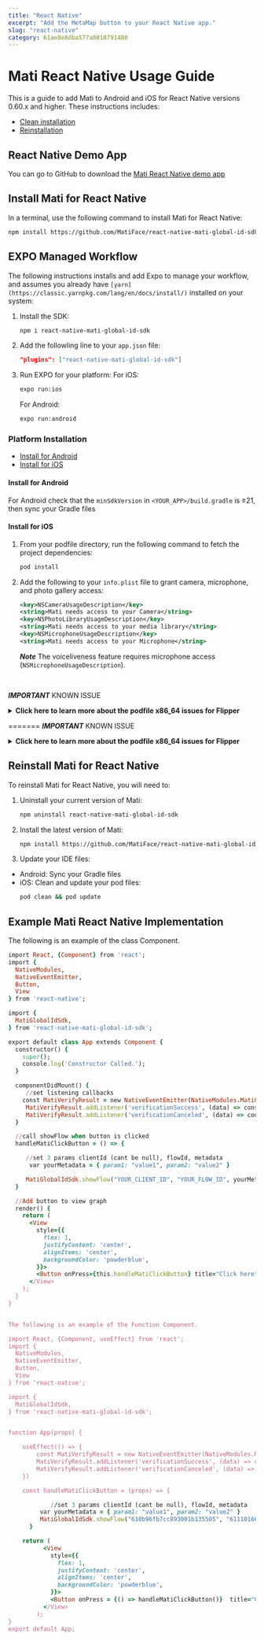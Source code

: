 ```yaml
---
title: "React Native"
excerpt: "Add the MetaMap button to your React Native app."
slug: "react-native"
category: 61ae8e8dba577a0010791480
---
```


# Mati React Native Usage Guide

This is a guide to add Mati to Android and iOS for React Native versions 0.60.x and higher. These instructions includes:
* [Clean installation](#install-mati-for-react-native)
* [Reinstallation](#reinstall-mati-for-react-native)

## React Native Demo App

You can go to GitHub to download the [Mati React Native demo app](https://github.com/GetMati/mati-mobile-examples/tree/main/reactNativeDemoApp)

## Install Mati for React Native

In a terminal, use the following command to install Mati for React Native:

```bash
npm install https://github.com/MatiFace/react-native-mati-global-id-sdk.git --save
```

## EXPO Managed Workflow

The following instructions installs and add Expo to manage your workflow, and assumes you already have `[yarn](https://classic.yarnpkg.com/lang/en/docs/install/)` installed on your system:
1. Install the SDK:
	```bash
	npm i react-native-mati-global-id-sdk
	```
2. Add the followling line to your `app.json` file:
	```json
	"plugins": ["react-native-mati-global-id-sdk"]
	```
3. Run EXPO for your platform:
	For iOS:
	```bash
	expo run:ios
	```
	For Android:
	```bash
	expo run:android
	```


### Platform Installation
* [Install for Android](#install-for-android)
* [Install for iOS](#install-for-ios)

#### Install for Android

For Android check that the `minSdkVersion` in `<YOUR_APP>/build.gradle` is &#8805;21, then sync your Gradle files


#### Install for iOS

1. From your podfile directory, run the following command to fetch the project dependencies:
   ```bash
   pod install
   ```
1. Add the following to your `info.plist` file to grant camera, microphone, and photo gallery access:

   ```xml
   <key>NSCameraUsageDescription</key>
   <string>Mati needs access to your Camera</string>
   <key>NSPhotoLibraryUsageDescription</key>
   <string>Mati needs access to your media library</string>
   <key>NSMicrophoneUsageDescription</key>
   <string>Mati needs access to your Microphone</string>
   ```
   _**Note**_ The voiceliveness feature requires microphone access (`NSMicrophoneUsageDescription`).
<br/>

   _**IMPORTANT**_ KNOWN ISSUE
   <details><summary><b>Click here to learn more about the podfile x86_64 issues for Flipper</b></summary>
   <p>

   You may see an x86_64 error similar to the following:
	   
   ```
   /Flipper/xplat/Flipper/FlipperRSocketResponder.cpp normal x86_64 c++ com.apple.compilers.llvm.clang.1_0.compiler
   ```
   This error is because React Native does not support Flipper (included by default), so you must remove Flipper.

   ##### Remove Flipper

   1. In your podfile:
      * Replace
          `use_flipper!` or `use-flipper!()`
          with
          `use_frameworks!`

      * For React Native v0.64+ replace:
        ```ruby
         post_install do |installer|
          react_native_post_install(installer)
         end
         ```
         with
         ```ruby
         post_install do |installer|
          react_native_post_install(installer)

           installer.pods_project.targets.each do |target|
             target.build_configurations.each do |config|
               config.build_settings['BUILD_LIBRARY_FOR_DISTRIBUTION'] = 'YES'
             end

             if (target.name&.eql?('FBReactNativeSpec'))
               target.build_phases.each do |build_phase|
                 if (build_phase.respond_to?(:name) && build_phase.name.eql?('[CP-User] Generate Specs'))
                   target.build_phases.move(build_phase, 0)
                 end
               end
             end
           end
         end
         ```

   1. Then run the following commands in your terminal:
    ```bash
    pod clean
    pod install
    ```

 ##### Learn More About the Issue
 * Flipper https://github.com/facebook/react-native/issues/29984
 * 0.64 FBReactNativeSpec https://github.com/facebook/react-native/issues/31034

 ##### Example Mati Podfiles on GitHub
 * [Podfile Version 0.60+](https://github.com/GetMati/mati-mobile-examples/blob/main/reactnative-podexamples/Podfile_063)
 * [Podfile Version 0.64](https://github.com/GetMati/mati-mobile-examples/blob/main/reactnative-podexamples/Podfile_064)

   </p>
   </details>
=======
  _**IMPORTANT**_ KNOWN ISSUE
  <details><summary><b>Click here to learn more about the podfile x86_64 issues for Flipper</b></summary>
  <p>

    You may see an x86_64 error similar to the following:
      ```
    /Flipper/xplat/Flipper/FlipperRSocketResponder.cpp normal x86_64 c++ com.apple.compilers.llvm.clang.1_0.compiler
    ```
    This error is because React Native does not support Flipper (included by default), so you must remove Flipper.

    ##### Remove Flipper

    1. In your podfile:
        * Replace
            `use_flipper!` or `use-flipper!()`
            with
            `use_frameworks!`

        * For React Native v0.64+ replace:
            ```ruby
            post_install do |installer|
              react_native_post_install(installer)
            end
            ```
            with
            ```ruby
            post_install do |installer|
              react_native_post_install(installer)

              installer.pods_project.targets.each do |target|
                target.build_configurations.each do |config|
                  config.build_settings['BUILD_LIBRARY_FOR_DISTRIBUTION'] = 'YES'
                end

                if (target.name&.eql?('FBReactNativeSpec'))
                  target.build_phases.each do |build_phase|
                    if (build_phase.respond_to?(:name) && build_phase.name.eql?('[CP-User] Generate Specs'))
                      target.build_phases.move(build_phase, 0)
                    end
                  end
                end
              end
            end
            ```

    1. Then run the following commands in your terminal:
        ```bash
        pod clean
        pod install
        ```

    ##### Learn More About the Issue
    * Flipper https://github.com/facebook/react-native/issues/29984
    * 0.64 FBReactNativeSpec https://github.com/facebook/react-native/issues/31034

    ##### Example Mati Podfiles on GitHub
    * [Podfile Version 0.60+](https://github.com/GetMati/mati-mobile-examples/blob/main/reactnative-podexamples/Podfile_063)
    * [Podfile Version 0.64](https://github.com/GetMati/mati-mobile-examples/blob/main/reactnative-podexamples/Podfile_064)

  </p>
  </details>

## Reinstall Mati for React Native

To reinstall Mati for React Native, you will need to:

1. Uninstall your current version of Mati:
    ```bash
    npm uninstall react-native-mati-global-id-sdk
    ```
1. Install the latest version of Mati:
    ```bash
    npm install https://github.com/MatiFace/react-native-mati-global-id-sdk.git --save
    ```
1. Update your IDE files:
  * Android: Sync your Gradle files
  * iOS: Clean and update your pod files:
      ```bash
      pod clean && pod update
      ```

## Example Mati React Native Implementation

The following is an example of the class Component.

```ruby
import React, {Component} from 'react';
import {
  NativeModules,
  NativeEventEmitter,
  Button,
  View
} from 'react-native';

import {
  MatiGlobalIdSdk,
} from 'react-native-mati-global-id-sdk';

export default class App extends Component {
  constructor() {
    super();
    console.log('Constructor Called.');
  }

  componentDidMount() {
	 //set listening callbacks
  	const MatiVerifyResult = new NativeEventEmitter(NativeModules.MatiGlobalIdSdk)
 	 MatiVerifyResult.addListener('verificationSuccess', (data) => console.log(data))
 	 MatiVerifyResult.addListener('verificationCanceled', (data) => console.log(data))
  }

  //call showFlow when button is clicked
  handleMatiClickButton = () => {

	 //set 3 params clientId (cant be null), flowId, metadata
  	  var yourMetadata = { param1: "value1", param2: "value2" }

   	 MatiGlobalIdSdk.showFlow("YOUR_CLIENT_ID", "YOUR_FLOW_ID", yourMetadata);
  }

  //Add button to view graph
  render() {
    return (
      <View
        style={{
          flex: 1,
          justifyContent: 'center',
          alignItems: 'center',
          backgroundColor: 'powderblue',
        }}>
        <Button onPress={this.handleMatiClickButton} title="Click here"/>
      </View>
    );
  }
}


The following is an example of the Function Component.

import React, {Component, useEffect} from 'react';
import {
  NativeModules,
  NativeEventEmitter,
  Button,
  View
} from 'react-native';

import {
  MatiGlobalIdSdk,
} from 'react-native-mati-global-id-sdk';


function App(props) {

    useEffect(() => {
     	const MatiVerifyResult = new NativeEventEmitter(NativeModules.MatiGlobalIdSdk)
     	MatiVerifyResult.addListener('verificationSuccess', (data) => console.log(data))
     	MatiVerifyResult.addListener('verificationCanceled', (data) => console.log(data))
    })

    const handleMatiClickButton = (props) => {

            //set 3 params clientId (cant be null), flowId, metadata
         var yourMetadata = { param1: "value1", param2: "value2" }
       	 MatiGlobalIdSdk.showFlow("610b96fb7cc893001b135505", "611101668083a1001b13cc80", yourMetadata);
      }

    return (
          <View
            style={{
              flex: 1,
              justifyContent: 'center',
              alignItems: 'center',
              backgroundColor: 'powderblue',
            }}>
            <Button onPress = {() => handleMatiClickButton()}  title="Click here"/>
          </View>
        );
}
export default App;


```
